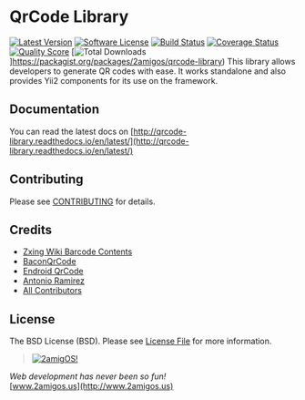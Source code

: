 QrCode Library
================

[![Latest Version](https://img.shields.io/github/tag/2amigos/qrcode-library.svg?style=flat-square&label=release)](https://github.com/2amigos/qrcode-library/tags)
[![Software License](https://img.shields.io/badge/license-BSD-brightgreen.svg?style=flat-square)](LICENSE.md)
[![Build Status](https://img.shields.io/travis/2amigos/qrcode-library/master.svg?style=flat-square)](https://travis-ci.org/2amigos/qrcode-library)
[![Coverage Status](https://img.shields.io/scrutinizer/coverage/g/2amigos/qrcode-library.svg?style=flat-square)](https://scrutinizer-ci.com/g/2amigos/qrcode-library/code-structure)
[![Quality Score](https://img.shields.io/scrutinizer/g/2amigos/qrcode-library.svg?style=flat-square)](https://scrutinizer-ci.com/g/2amigos/qrcode-library)
[![Total Downloads](https://img.shields.io/packagist/dt/2amigos/qrcode-library.svg)]https://packagist.org/packages/2amigos/qrcode-library)
This library allows developers to generate QR codes with ease. It works standalone and also provides Yii2 components for 
its use on the framework.

## Documentation 

You can read the latest docs on [http://qrcode-library.readthedocs.io/en/latest/](http://qrcode-library.readthedocs.io/en/latest/)

## Contributing

Please see [CONTRIBUTING](CONTRIBUTING.md) for details.

## Credits

- [Zxing Wiki Barcode Contents](https://github.com/zxing/zxing/wiki/Barcode-Contents)
- [BaconQrCode](https://github.com/Bacon/BaconQrCode)
- [Endroid QrCode](https://github.com/endroid/QrCode)
- [Antonio Ramirez](https://github.com/tonydspaniard)
- [All Contributors](../../contributors)

## License

The BSD License (BSD). Please see [License File](LICENSE.md) for more information.


> [![2amigOS!](http://www.gravatar.com/avatar/55363394d72945ff7ed312556ec041e0.png)](http://www.2amigos.us)

<i>Web development has never been so fun!</i>  
[www.2amigos.us](http://www.2amigos.us)
